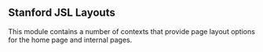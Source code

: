 Stanford JSL Layouts
---
This module contains a number of contexts that provide page layout options for the home page and internal pages.

